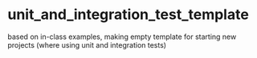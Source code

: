 unit_and_integration_test_template
==================================

based on in-class examples, making empty template for starting new projects (where using unit and integration tests)
